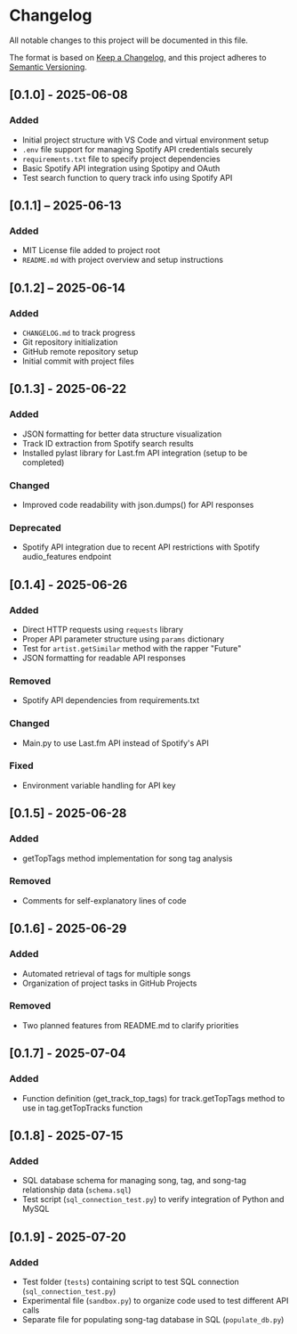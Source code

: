 # Changelog
All notable changes to this project will be documented in this file.

The format is based on [Keep a Changelog](https://keepachangelog.com/en/1.0.0/), and this project adheres to [Semantic Versioning](https://semver.org/).

## [0.1.0] - 2025-06-08
### Added
- Initial project structure with VS Code and virtual environment setup
- `.env` file support for managing Spotify API credentials securely
- `requirements.txt` file to specify project dependencies
- Basic Spotify API integration using Spotipy and OAuth
- Test search function to query track info using Spotify API

## [0.1.1] – 2025-06-13
### Added
- MIT License file added to project root
- `README.md` with project overview and setup instructions

## [0.1.2] – 2025-06-14
### Added
- `CHANGELOG.md` to track progress
- Git repository initialization
- GitHub remote repository setup
- Initial commit with project files

## [0.1.3] - 2025-06-22
### Added
- JSON formatting for better data structure visualization
- Track ID extraction from Spotify search results
- Installed pylast library for Last.fm API integration (setup to be completed)

### Changed
- Improved code readability with json.dumps() for API responses

### Deprecated
- Spotify API integration due to recent API restrictions with Spotify audio_features endpoint

## [0.1.4] - 2025-06-26
### Added
- Direct HTTP requests using `requests` library
- Proper API parameter structure using `params` dictionary
- Test for `artist.getSimilar` method with the rapper "Future"
- JSON formatting for readable API responses

### Removed
- Spotify API dependencies from requirements.txt

### Changed
- Main.py to use Last.fm API instead of Spotify's API

### Fixed
- Environment variable handling for API key

## [0.1.5] - 2025-06-28
### Added
- getTopTags method implementation for song tag analysis

### Removed
- Comments for self-explanatory lines of code

## [0.1.6] - 2025-06-29
### Added
- Automated retrieval of tags for multiple songs
- Organization of project tasks in GitHub Projects

### Removed
- Two planned features from README.md to clarify priorities

## [0.1.7] - 2025-07-04
### Added
- Function definition (get_track_top_tags) for track.getTopTags method to use in tag.getTopTracks function

## [0.1.8] - 2025-07-15
### Added
- SQL database schema for managing song, tag, and song-tag relationship data (`schema.sql`)
- Test script (`sql_connection_test.py`) to verify integration of Python and MySQL

## [0.1.9] - 2025-07-20
### Added
- Test folder (`tests`) containing script to test SQL connection (`sql_connection_test.py`)
- Experimental file (`sandbox.py`) to organize code used to test different API calls
- Separate file for populating song-tag database in SQL (`populate_db.py`)